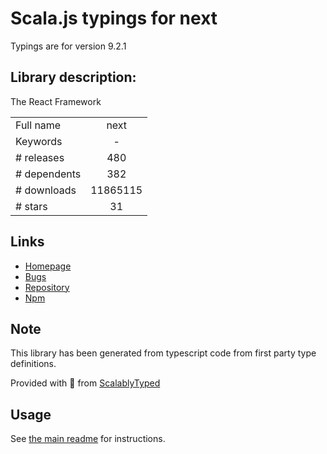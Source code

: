 
# Scala.js typings for next

Typings are for version 9.2.1

## Library description:
The React Framework

|                    |                 |
| ------------------ | :-------------: |
| Full name          | next |
| Keywords           | - |
| # releases         | 480 |
| # dependents       | 382 |
| # downloads        | 11865115 |
| # stars            | 31 |

## Links
- [Homepage](https://nextjs.org)
- [Bugs](https://github.com/zeit/next.js/issues)
- [Repository](https://github.com/zeit/next.js)
- [Npm](https://www.npmjs.com/package/next)
    


## Note
This library has been generated from typescript code from first party type definitions.

Provided with :purple_heart: from [ScalablyTyped](https://github.com/oyvindberg/ScalablyTyped)

## Usage
See [the main readme](../../readme.md) for instructions.


